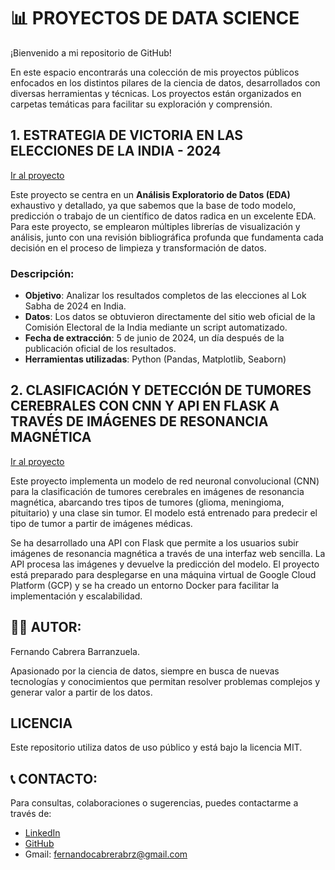 # 📊 **PROYECTOS DE DATA SCIENCE**

¡Bienvenido a mi repositorio de GitHub!

En este espacio encontrarás una colección de mis proyectos públicos enfocados en los distintos pilares de la ciencia de datos, desarrollados con diversas herramientas y técnicas. Los proyectos están organizados en carpetas temáticas para facilitar su exploración y comprensión.

## 1. ESTRATEGIA DE VICTORIA EN LAS ELECCIONES DE LA INDIA - 2024
[Ir al proyecto](https://github.com/Ferx096/PROYECTOS_DATA_SCIENCE/tree/master/ESTRATEGIA_VICTORIA_ELECTORAL_INDIA_2024)

Este proyecto se centra en un **Análisis Exploratorio de Datos (EDA)** exhaustivo y detallado, ya que sabemos que la base de todo modelo, predicción o trabajo de un científico de datos radica en un excelente EDA. Para este proyecto, se emplearon múltiples librerías de visualización y análisis, junto con una revisión bibliográfica profunda que fundamenta cada decisión en el proceso de limpieza y transformación de datos.

### Descripción:
- **Objetivo**: Analizar los resultados completos de las elecciones al Lok Sabha de 2024 en India.
- **Datos**: Los datos se obtuvieron directamente del sitio web oficial de la Comisión Electoral de la India mediante un script automatizado.
- **Fecha de extracción**: 5 de junio de 2024, un día después de la publicación oficial de los resultados.
- **Herramientas utilizadas**: Python (Pandas, Matplotlib, Seaborn)

## 2. CLASIFICACIÓN Y DETECCIÓN DE TUMORES CEREBRALES CON CNN Y API EN FLASK A TRAVÉS DE IMÁGENES DE RESONANCIA MAGNÉTICA
[Ir al proyecto](https://github.com/Ferx096/PROYECTOS_DATA_SCIENCE/tree/master/TUMORES_CEREBRALES_MRI)

Este proyecto implementa un modelo de red neuronal convolucional (CNN) para la clasificación de tumores cerebrales en imágenes de resonancia magnética, abarcando tres tipos de tumores (glioma, meningioma, pituitario) y una clase sin tumor. El modelo está entrenado para predecir el tipo de tumor a partir de imágenes médicas.

Se ha desarrollado una API con Flask que permite a los usuarios subir imágenes de resonancia magnética a través de una interfaz web sencilla. La API procesa las imágenes y devuelve la predicción del modelo. El proyecto está preparado para desplegarse en una máquina virtual de Google Cloud Platform (GCP) y se ha creado un entorno Docker para facilitar la implementación y escalabilidad.

## 👨‍💻 **AUTOR:**
Fernando Cabrera Barranzuela.

Apasionado por la ciencia de datos, siempre en busca de nuevas tecnologías y conocimientos que permitan resolver problemas complejos y generar valor a partir de los datos.

## **LICENCIA**
Este repositorio utiliza datos de uso público y está bajo la licencia MIT.

## 📞 **CONTACTO:**
Para consultas, colaboraciones o sugerencias, puedes contactarme a través de:
- [LinkedIn](https://www.linkedin.com/in/fernando-cabrera-barranzuela/)
- [GitHub](https://github.com/Ferx096)
- Gmail: fernandocabrerabrz@gmail.com
